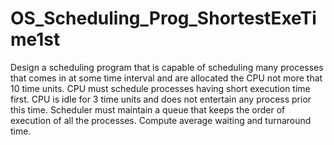 # OS_Scheduling_Prog_ShortestExeTime1st
 Design a scheduling program that is capable of scheduling many processes that comes in at some time interval and are allocated the CPU not more that 10 time units. CPU must schedule processes having short execution time first. CPU is idle for 3 time units and does not entertain any process prior this time. Scheduler must maintain a queue that keeps the order of execution of all the processes. Compute average waiting and turnaround time.
